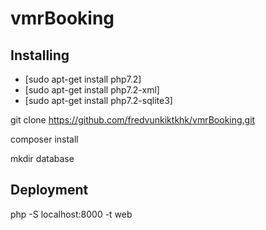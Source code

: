 # vmrBooking

## Installing

* [sudo apt-get install php7.2]
* [sudo apt-get install php7.2-xml]
* [sudo apt-get install php7.2-sqlite3]

git clone https://github.com/fredvunkiktkhk/vmrBooking.git

composer install

mkdir database


## Deployment

php -S localhost:8000 -t web
